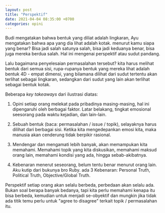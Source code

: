 ```yaml
---
layout: post
title: "Perspektif"
date: 2021-04-04 08:35:00 +0700
categories: opini
---
```


Budi mengatakan bahwa bentuk yang diliat adalah lingkaran, Ayu mengatakan bahwa apa yang dia lihat adalah kotak. menurut kamu siapa yang benar? Bisa jadi salah satunya salah, bisa jadi keduanya benar, bisa juga mereka berdua salah. Hal ini mengenai perspektif atau sudut pandang.

Lalu bagaimana penyelesaian permasalahan tersebut? kita harus melihat bentuk dari semua sisi, rupa-rupanya bentuk yang mereka lihat adalah bentuk 4D - empat dimensi, yang bilamana dilihat dari sudut tertentu akan terlihat sebagai lingkaran, sedangkan dari sudut yang lain akan terlihat sebagai bentuk kotak.

Beberapa *key takeaways* dari ilustrasi diatas:

1. Opini setiap orang melekat pada pribadinya masing-masing, hal ini dipengaruhi oleh berbagai faktor. Latar belakang, tingkat emosional seesorang pada waktu kejadian, dan lain-lain.

2. Sebuah bentuk (baca: permasalahan / issue / topik), selayaknya harus dilihat dari berbagai sisi. Ketika kita mengedepankan emosi kita, maka manusia akan cenderung tidak berpikir rasional.

3. Mendengar dan mengamati lebih banyak, akan memampukan kita memahami. Memahami topik yang kita diskusikan, memahami maksud orang lain, memahami kondisi yang ada, hingga sebab-akibatnya.

4. Kebenaran menerut seseorang, belum tentu benar menurut orang lain. Aku kutip dari bukunya bro Ruby. ada 3 Kebenaran: Personal Truth, Political Truth, Objective/Global Truth.

Perspektif setiap orang akan selalu berbeda, perbedaan akan selalu ada. Bukan soal berapa banyak bedanya, tapi kita perlu memahami kenapa itu bisa berbeda, kemudian untuk menjadi se-obyektif dan mungkin jika tidak ada titik temu perlu untuk "agree to disagree" terkait topik / permasalahan itu.